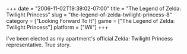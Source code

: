 +++
date = "2006-11-02T19:39:02-07:00"
title = "The Legend of Zelda: Twilight Princess"
slug = "the-legend-of-zelda-twilight-princess-8"
category = ["Looking Forward To It"]
game = ["The Legend of Zelda: Twilight Princess"]
platform = ["Wii"]
+++

I've been elected as my apartment's official Zelda: Twilight Princess representative.  True story.
